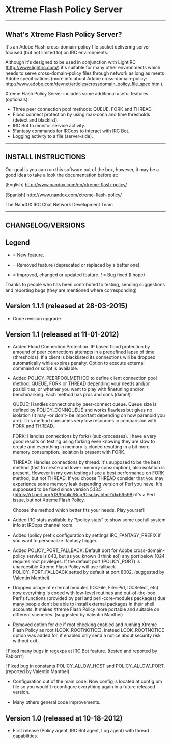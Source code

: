 # Xtreme Flash Policy Server

----------------------------------
What's Xtreme Flash Policy Server?
----------------------------------

It's an Adobe Flash cross-domain-policy file socket delivering server focused (but not limited to) on IRC environments.

Although it's designed to be used in conjunction with LightIRC (http://www.lightirc.com/) it's suitable for many other
environments which needs to serve cross-domain-policy files through network as long as meets Adobe specifications
(more info about Adobe cross-domain-policy: http://www.adobe.com/devnet/articles/crossdomain_policy_file_spec.html).

Xtreme Flash Policy Server includes some additional useful features (optionals):

* Three peer connection pool methods: QUEUE, FORK and THREAD.
* Flood connect protection by using max-conn and time thresholds (detect and blacklist).
* IRC Bot to monitor service activity.
* !Fantasy commands for IRCops to interact with IRC Bot.
* Logging activity to a file (server-side).

--------------------
INSTALL INSTRUCTIONS
--------------------

Our goal is you can run this software out of the box, however, it may be a good idea to take a look the documentation before at:

[English] http://www.nandox.com/en/xtreme-flash-policy/

[Spanish] http://www.nandox.com/xtreme-flash-policy/

The NandOX IRC Chat Network Development Team

------------------
CHANGELOG/VERSIONS
------------------

Legend
-------
 + = New feature.
 - = Removed feature (deprecated or replaced by a better one).
 * = Improved, changed or updated feature.
 ! = Bug fixed (I hope)

Thanks to people who has been contributed to testing, sending suggestions and reporting bugs (they are mentioned where corresponding)

Version 1.1.1 (released at 28-03-2015)
------------------------------------

 - Code revision upgrade.

Version 1.1 (released at 11-01-2012)
------------------------------------

 + Added Flood Connection Protection. IP based flood protection by amound of peer connections attempts in a
   predefined lapse of time (thresholds). If a client is blacklisted its connections will be dropped automatically while expires 
   penalty. Option to execute external command or script is available.

 + Added POLICY_PEERPOOLMETHOD to define client connection pool method: QUEUE, FORK or THREAD 
   depending your needs and/or posibilities, or whether you want to play with finetuning and/or benchmarking.
   Each method has pros and cons (damn!):

    QUEUE: Handles connections by peer-connect queue. Queue size is defined by POLICY_CONNQUEUE and works flawless but
           gives no isolation (It may -or don't- be important depending on how paranoid you are). This method consumes very low
           resources in comparision with FORK and THREAD.

     FORK: Handles connections by fork() (sub-processes). I have a very good results on testing using forking even
           knowing they are slow to create and everything in memory is cloned resulting in a bit more memory consumption.
           Isolation is present with FORK.

   THREAD: Handles connections by thread. It's supposed to be the best method (fast to create and lower memory consumption), also
           isolation is present. However in my own testings I see a best performance on FORK method, but not THREAD.
           If you choose THREAD consider that you may experience some memory leak depending version of Perl you have: It's suppossed 
           to be fixed since version 5.13.5 (https://rt.perl.org/rt3/Public/Bug/Display.html?id=69598) 
           it's a Perl issue, but not Xtreme Flash Policy.

   Choose the method which better fits your needs. Play yoursefl!

 + Added IRC stats avaliable by "!policy stats" to show some usefull system info at IRCops channel room.

 * Added !policy prefix configuration by settings IRC_FANTASY_PREFIX if you want to personalize !fantasy trigger.

 + Added POLICY_PORT_FALLBACK. Default port for Adobe cross-domain-policy service is 843, but as you known (I think so!) any port
   below 1024 requires root privileges. If the default port (POLICY_PORT) is unaccesible Xtreme Flash Policy will use fallback
   POLICY_PORT_FALLBACK setted by default at port 8002. (suggested by Valentin Manthei)

 * Dropped usage of external modules (IO::File, File::Pid, IO::Select, etc) now everything is coded
   with low-level routines and out-of-the-box Perl's functions (provided by perl and perl-core-modules packages) 
   due many people don't be able to install external packages in their shell accounts. It makes 
   Xtreme Flash Policy more portable and suitable on different sceneries. (suggested by Valentin Manthei)

 - Removed option for die if root checking enabled and running Xtreme Flash Policy as root (LOOK_ROOTNOTICE), instead
   LOOK_ROOTNOTICE option was added for, if enabled only send a notice about security risk without exit.

 ! Fixed many bugs in regexps at IRC Bot feature. (tested and reported by Pablorrr)

 ! Fixed bug in constants POLICY_ALLOW_HOST and POLICY_ALLOW_PORT. (reported by Valentin Manthei)

 + Configuration out of the main code. Now config is located at config.pm file so you would't 
   reconfigure everything again in a future released version.

 * Many others general code improvements.

Version 1.0 (released at 10-18-2012)
------------------------------------
 + First release (Policy agent, IRC Bot agent, Log agent) with thread capabilities.
